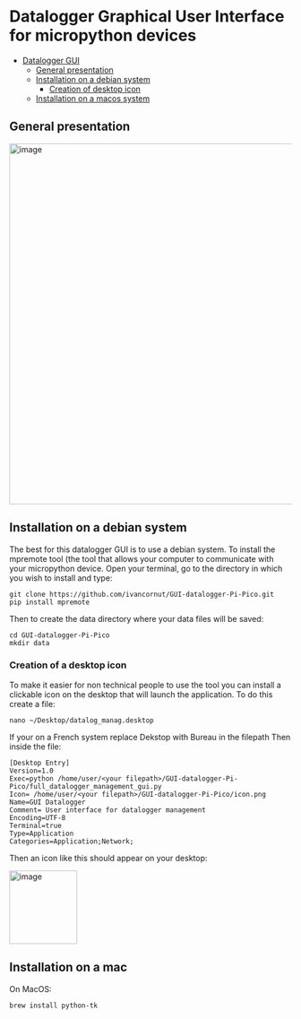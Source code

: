 # Datalogger Graphical User Interface for micropython devices

- [Datalogger GUI](#datalogger-graphical-user-interface-for-micropython-devices)
  * [General presentation](#general-presentation)
  * [Installation on a debian system](#installation-on-a-debian-system)
    + [Creation of desktop icon](#creation-of-a-desktop-icon)
  * [Installation on a macos system](#installation-on-a-mac)

## General presentation
<img width="758" height="644" alt="image" src="https://github.com/user-attachments/assets/77d4a50a-12df-4bc4-b433-eb26c0897913" />


## Installation on a debian system
The best for this datalogger GUI is to use a debian system. 
To install the mpremote tool (the tool that allows your computer to communicate with your micropython device.
Open your terminal, go to the directory in which you wish to install and type: 
```
git clone https://github.com/ivancornut/GUI-datalogger-Pi-Pico.git
pip install mpremote
```
Then to create the data directory where your data files will be saved: 
```
cd GUI-datalogger-Pi-Pico
mkdir data
```

### Creation of a desktop icon
To make it easier for non technical people to use the tool you can install a clickable icon on the desktop that will launch the application.
To do this create a file: 
```
nano ~/Desktop/datalog_manag.desktop
```
If your on a French system replace Dekstop with Bureau in the filepath
Then inside the file:
```
[Desktop Entry]
Version=1.0
Exec=python /home/user/<your filepath>/GUI-datalogger-Pi-Pico/full_datalogger_management_gui.py
Icon= /home/user/<your filepath>/GUI-datalogger-Pi-Pico/icon.png
Name=GUI Datalogger
Comment= User interface for datalogger management
Encoding=UTF-8
Terminal=true
Type=Application
Categories=Application;Network;
```
Then an icon like this should appear on your desktop:

<img width="121" height="131" alt="image" src="https://github.com/user-attachments/assets/1898767e-f76d-4ce0-b9a7-0ce83e580162" />

## Installation on a mac
On MacOS: 
```
brew install python-tk
```

